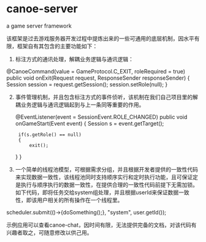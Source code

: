 canoe-server
============

a game server framework

该框架是过去游戏服务器开发过程中提炼出来的一些可通用的底层机制，因水平有限，框架自有其包含的主要功能如下：

1. 标注方式的通讯处理，解耦业务逻辑与通讯逻辑：

@CanoeCommand(value = GameProtocol.C_EXIT, roleRequired = true)
public void onExit(Request request, ResponseSender responseSender) {
    Session session = request.getSession();
    session.setRole(null);
}

2. 事件管理机制，并且包含标注方式的事件侦听，该机制在我们自己项目里的解耦业务逻辑与通讯逻辑起到与上一条同等重要的作用。

    @EventListener(event = SessionEvent.ROLE_CHANGED)
    public void onGameStart(Event<Session> event) {
        Session s = event.getTarget();

        if(s.getRole() == null)
        {
            exit();
  	}
    }

3. 一个简单的线程池模型，可根据需求分组，并且根据开发者提供的一致性代码来实现数据一致性，该线程池同时支持顺序实行和定时执行功能，且可保证定是执行与顺序执行的数据一致性，在提供合理的一致性代码前提下无需加锁。如下代码，即将任务交给system组处理，并且根据userId来保证数据一致性，即该用户相关的所有操作在一个线程里。

scheduler.submit(()->{doSomething();}, "system", user.getId());


示例应用可以查看canoe-chat，因时间有限，无法提供完备的文档，对该代码有兴趣者取之，可随意修改以供己用。
